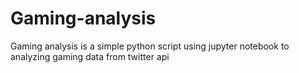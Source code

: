 # Gaming-analysis
Gaming analysis is a simple python script using jupyter notebook to analyzing gaming data from twitter api
